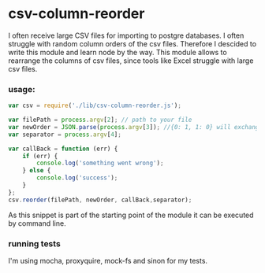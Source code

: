 csv-column-reorder
==============
I often receive large CSV files for importing to postgre databases. I often struggle with random column orders of the csv files.
Therefore I descided to write this module and learn node by the way. This module allows to rearrange the columns of csv files, since tools like Excel struggle with large csv files.

### usage:
```javascript
var csv = require('./lib/csv-column-reorder.js');

var filePath = process.argv[2]; // path to your file
var newOrder = JSON.parse(process.argv[3]); //{0: 1, 1: 0} will exchange the second column of a csv file with the first
var separator = process.argv[4];

var callBack = function (err) {
    if (err) {
        console.log('something went wrong');
    } else {
        console.log('success');
    }
};
csv.reorder(filePath, newOrder, callBack,separator);
```
As this snippet is part of the starting point of the module it can be executed by command line.

### running tests
I'm using mocha, proxyquire, mock-fs and sinon for my tests.